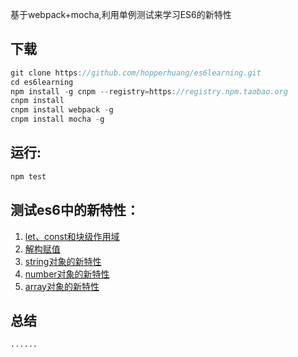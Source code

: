 基于webpack+mocha,利用单例测试来学习ES6的新特性

下载
----

```js
git clone https://github.com/hopperhuang/es6learning.git
cd es6learning
npm install -g cnpm --registry=https://registry.npm.taobao.org
cnpm install
cnpm install webpack -g
cnpm install mocha -g
```

运行:
-----

```js
npm test
```

测试es6中的新特性：
-------------------

1.	[let、const和块级作用域](./test/let-const.js)
2.	[解构赋值](./test/destructuring.js)
3.	[string对象的新特性](./test/string.js)
4.	[number对象的新特性](./test/number.js)
5.	[array对象的新特性](./test/array.js)

总结
----

```
......
```
